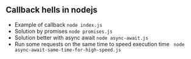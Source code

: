 ## Callback hells in nodejs
- Example of callback ``` node index.js ```
- Solution by promises ``` node promises.js ```
- Solution better with async await ``` node async-await.js ```
- Run some requests on the same time to speed execution time  ```  node async-await-same-time-for-high-speed.js ```